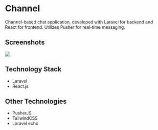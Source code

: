 # Channel 

Channel-based chat application, developed with Laravel for backend and React for frontend. Utilizes Pusher for real-time messaging.

## Screenshots

![](https://github.com/duraznodev/channel-chat/assets/100629687/a1d5a78e-1022-45f1-81ac-46d4d1d6fc80)

## Technology Stack

- Laravel
- React.js

## Other Technologies
- PusherJS
- TailwindCSS
- Laravel echo
  
